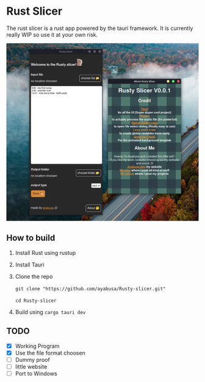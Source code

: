# Rust Slicer

The rust slicer is a rust app powered by the tauri framework. It is currently really WIP so use it at your own risk.

![Screenshot of the rusty slicer application](/Screenshot-Rusty-Slicer.png)

## How to build

1. Install Rust using rustup
2. Install Tauri
3. Clone the repo 

    ``` git clone "https://github.com/ayabusa/Rusty-slicer.git" ```

    ```cd Rusty-slicer```
4. Build using ```cargo tauri dev```

## TODO

- [x] Working Program
- [x] Use the file format choosen
- [ ] Dummy proof
- [ ] little website
- [ ] Port to Windows